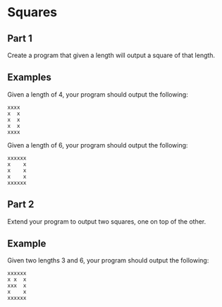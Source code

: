 # Squares

## Part 1
Create a program that given a length will output a square of that length. 

## Examples

Given a length of 4, your program should output the following:

```
xxxx
x  x
x  x
x  x
xxxx
```

Given a length of 6, your program should output the following:

```
xxxxxx
x    x
x    x
x    x
xxxxxx
```

## Part 2
Extend your program to output two squares, one on top of the other. 

## Example

Given two lengths 3 and 6, your program should output the following:

```
xxxxxx
x x  x
xxx  x
x    x
xxxxxx
```
